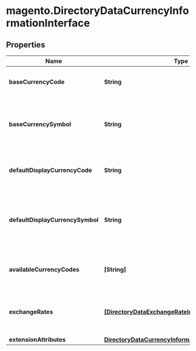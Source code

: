 # magento.DirectoryDataCurrencyInformationInterface

## Properties
Name | Type | Description | Notes
------------ | ------------- | ------------- | -------------
**baseCurrencyCode** | **String** | The base currency code for the store. | 
**baseCurrencySymbol** | **String** | The currency symbol of the base currency for the store. | 
**defaultDisplayCurrencyCode** | **String** | The default display currency code for the store. | 
**defaultDisplayCurrencySymbol** | **String** | The currency symbol of the default display currency for the store. | 
**availableCurrencyCodes** | **[String]** | The list of allowed currency codes for the store. | 
**exchangeRates** | [**[DirectoryDataExchangeRateInterface]**](DirectoryDataExchangeRateInterface.md) | The list of exchange rate information for the store. | 
**extensionAttributes** | [**DirectoryDataCurrencyInformationExtensionInterface**](DirectoryDataCurrencyInformationExtensionInterface.md) |  | [optional] 


